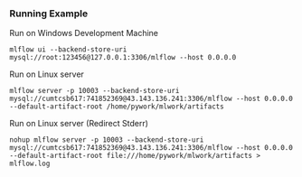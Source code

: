
### Running Example

Run on Windows Development Machine
````
mlflow ui --backend-store-uri mysql://root:123456@127.0.0.1:3306/mlflow --host 0.0.0.0
````
Run on Linux server
````
mlflow server -p 10003 --backend-store-uri mysql://cumtcsb617:741852369@43.143.136.241:3306/mlflow --host 0.0.0.0 --default-artifact-root /home/pywork/mlwork/artifacts
````
Run on Linux server (Redirect Stderr)
````
nohup mlflow server -p 10003 --backend-store-uri mysql://cumtcsb617:741852369@43.143.136.241:3306/mlflow --host 0.0.0.0 --default-artifact-root file:///home/pywork/mlwork/artifacts > mlflow.log
````